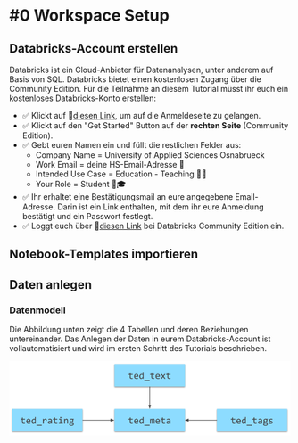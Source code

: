 # \#0 Workspace Setup

## Databricks-Account erstellen

Databricks ist ein Cloud-Anbieter für Datenanalysen, unter anderem auf Basis von SQL. Databricks bietet einen kostenlosen Zugang über die Community Edition. Für die Teilnahme an diesem Tutorial müsst ihr euch ein kostenloses Databricks-Konto erstellen:

* ✅ Klickt auf 🔗[diesen Link](https://databricks.com/try-databricks), um auf die Anmeldeseite zu gelangen.
* ✅ Klickt auf den "Get Started" Button auf der **rechten Seite** \(Community Edition\).
* ✅ Gebt euren Namen ein und füllt die restlichen Felder aus:
  * Company Name = University of Applied Sciences Osnabrueck
  * Work Email = deine HS-Email-Adresse 📧 
  * Intended Use Case = Education - Teaching 👨🏫 
  * Your Role = Student 👩🎓 
* ✅ Ihr erhaltet eine Bestätigungsmail an eure angegebene Email-Adresse. Darin ist ein Link enthalten, mit dem ihr eure Anmeldung bestätigt und ein Passwort festlegt.
* ✅ Loggt euch über 🔗[diesen Link](https://community.cloud.databricks.com/login.html) bei Databricks Community Edition ein.

## Notebook-Templates importieren

## Daten anlegen

### Datenmodell

Die Abbildung unten zeigt die 4 Tabellen und deren Beziehungen untereinander. Das Anlegen der Daten in eurem Databricks-Account ist vollautomatisiert und wird im ersten Schritt des Tutorials beschrieben.

![TED-Talks Datenmodell.](../../../.gitbook/assets/ted_data_model.png)

